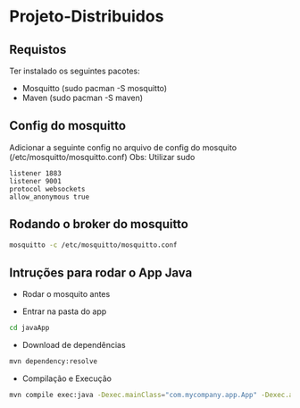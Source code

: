 # Projeto-Distribuidos

## Requistos

Ter instalado os seguintes pacotes:

- Mosquitto (sudo pacman -S mosquitto)
- Maven (sudo pacman -S maven)

## Config do mosquitto

Adicionar a seguinte config no arquivo de config do mosquito (/etc/mosquitto/mosquitto.conf) Obs: Utilizar sudo

```
listener 1883
listener 9001
protocol websockets
allow_anonymous true
```

## Rodando o broker do mosquitto

```bash
mosquitto -c /etc/mosquitto/mosquitto.conf
```

## Intruções para rodar o App Java

- Rodar o mosquito antes

- Entrar na pasta do app

```bash
cd javaApp
```

- Download de dependências

```bash
mvn dependency:resolve
```

- Compilação e Execução

```bash
mvn compile exec:java -Dexec.mainClass="com.mycompany.app.App" -Dexec.args="192.168.1.111"
```
